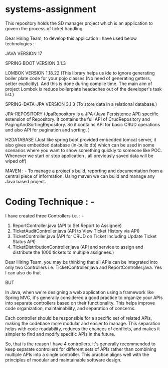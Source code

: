 # systems-assignment
This repository holds the SD manager project which is an application to govern the process of ticket handling. 

Dear Hiring Team, to develop this application I have used below technologies :- 

JAVA VERSION 17 

SPRING BOOT VERSION 3.1.3

LOMBOK VERSION 1.18.22 (This library helps us ide to ignore generating boiler plate code for your pojo classes (No need of generating getters, setter explicitly). And this is done during compile time. The main aim of project Lombok is reduce boilerplate headaches out of the developer's task list.)

SPRING-DATA-JPA VERSION  3.1.3 (To store data in a relational database.)

JPA-REPOSITORY (JpaRepository is a JPA (Java Persistence API) specific extension of Repository. It contains the full API of CrudRepository and PagingAndSortingRepository. So it contains API for basic CRUD operations and also API for pagination and sorting. )

H2DATABASE (Just like spring boot provided embedded tomcat server, it also gives embedded database (in-build db) which can be used in some scenarios where you want to show something quickly to someone like POC. Whenever we start or stop application , all previously saved data will be wiped off)

MAVEN : - To manage a project's build, reporting and documentation from a central piece of information. Using maven we can build and manage any Java based project.


#  Coding Technique : - 

I have created three Controllers i.e. : - 

1. ReportController.java (API to Set Report to Assignee)
2. TicketAuditController.java (API to View Ticket History via API)
3. TicketController.java (API for CRUD on Ticket Including Update Ticket Status API)
4. TicketDistributionController.java (API and service to assign and distribute the 1000 tickets to multiple assignees.)

Dear Hiring Team, you may be thinking that all APIs can be integrated into only two Controllers i.e. TicketController.java and ReportController.java. Yes I can also do that

BUT

In Java, when we're designing a web application using a framework like Spring MVC, it's generally considered a good practice to organize your APIs into separate controllers based on their functionality. This helps improve code organization, maintainability, and separation of concerns.


Each controller should be responsible for a specific set of related APIs, making the codebase more modular and easier to manage. This separation helps with code readability, reduces the chances of conflicts, and makes it simpler to find and modify specific APIs in the future.

So, that is the reason I have 4 controllers. it's generally recommended to keep separate controllers for different sets of APIs rather than combining multiple APIs into a single controller. This practice aligns well with the principles of modular and maintainable software design.

